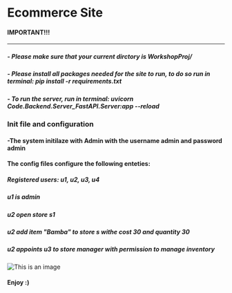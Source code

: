 # Ecommerce Site
####                                     **IMPORTANT!!!**
-----------------------------------------------------------------------------------------------------------------
##### - Please make sure that your current dirctory is WorkshopProj/

##### - Please install all packages needed for the site to run, to do so run in terminal: pip install -r requirements.txt

##### - To run the server, run in terminal: uvicorn Code.Backend.Server_FastAPI.Server:app --reload
                        
                        
### Init file and configuration
#### -The system initilaze with Admin with the username admin and password admin
#### The config files configure the following enteties:
##### Registered users: u1, u2, u3, u4
##### u1 is admin
##### u2 open store s1
##### u2 add item "Bamba" to store s withe cost 30 and quantity 30
##### u2 appoints u3 to store manager with permission to manage inventory
![This is an image](https://user-images.githubusercontent.com/25423296/163456779-a8556205-d0a5-45e2-ac17-42d089e3c3f8.png)

####                        Enjoy :)
